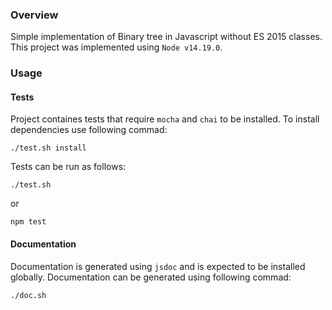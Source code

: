 ### Overview
Simple implementation of Binary tree in Javascript without ES 2015 classes. This project was implemented using `Node v14.19.0`.

### Usage
#### Tests
Project containes tests that require `mocha` and `chai` to be installed. To install dependencies use following commad:
```
./test.sh install
```
Tests can be run as follows:
```
./test.sh
```
or
```
npm test
```
#### Documentation
Documentation is generated using `jsdoc` and is expected to be installed globally. Documentation can be generated using following commad:
```
./doc.sh
```